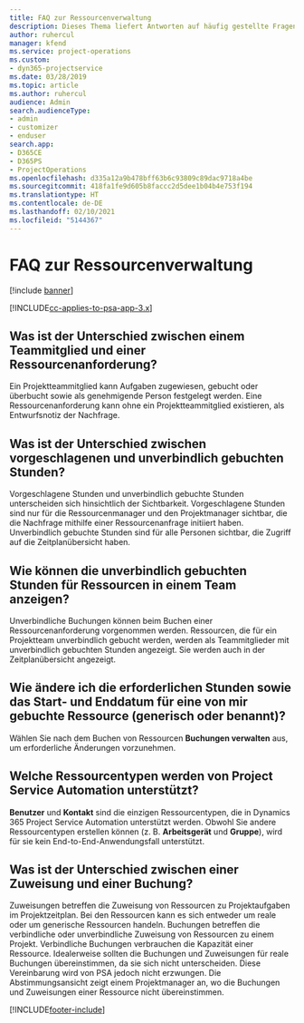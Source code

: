 ```yaml
---
title: FAQ zur Ressourcenverwaltung
description: Dieses Thema liefert Antworten auf häufig gestellte Fragen zur Ressourcenverwaltung.
author: ruhercul
manager: kfend
ms.service: project-operations
ms.custom:
- dyn365-projectservice
ms.date: 03/28/2019
ms.topic: article
ms.author: ruhercul
audience: Admin
search.audienceType:
- admin
- customizer
- enduser
search.app:
- D365CE
- D365PS
- ProjectOperations
ms.openlocfilehash: d335a12a9b478bff63b6c93809c89dac9718a4be
ms.sourcegitcommit: 418fa1fe9d605b8faccc2d5dee1b04b4e753f194
ms.translationtype: HT
ms.contentlocale: de-DE
ms.lasthandoff: 02/10/2021
ms.locfileid: "5144367"
---
```

# <a name="resource-management-faq"></a>FAQ zur Ressourcenverwaltung

[!include [banner](../includes/psa-now-project-operations.md)]

[!INCLUDE[cc-applies-to-psa-app-3.x](../includes/cc-applies-to-psa-app-3x.md)]

## <a name="what-is-the-difference-between-a-team-member-and-a-resource-requirement"></a>Was ist der Unterschied zwischen einem Teammitglied und einer Ressourcenanforderung?

Ein Projektteammitglied kann Aufgaben zugewiesen, gebucht oder überbucht sowie als genehmigende Person festgelegt werden. Eine Ressourcenanforderung kann ohne ein Projektteammitglied existieren, als Entwurfsnotiz der Nachfrage. 

## <a name="what-is-the-difference-between-proposed-and-soft-booked-hours"></a>Was ist der Unterschied zwischen vorgeschlagenen und unverbindlich gebuchten Stunden?

Vorgeschlagene Stunden und unverbindlich gebuchte Stunden unterscheiden sich hinsichtlich der Sichtbarkeit. Vorgeschlagene Stunden sind nur für die Ressourcenmanager und den Projektmanager sichtbar, die die Nachfrage mithilfe einer Ressourcenanfrage initiiert haben. Unverbindlich gebuchte Stunden sind für alle Personen sichtbar, die Zugriff auf die Zeitplanübersicht haben.

## <a name="how-can-i-see-the-soft-booked-hours-for-resources-on-a-team"></a>Wie können die unverbindlich gebuchten Stunden für Ressourcen in einem Team anzeigen?

Unverbindliche Buchungen können beim Buchen einer Ressourcenanforderung vorgenommen werden. Ressourcen, die für ein Projektteam unverbindlich gebucht werden, werden als Teammitglieder mit unverbindlich gebuchten Stunden angezeigt. Sie werden auch in der Zeitplanübersicht angezeigt.

## <a name="how-do-i-change-the-required-hours-and-the-start-and-end-dates-for-a-resource-generic-or-named-that-i-booked"></a>Wie ändere ich die erforderlichen Stunden sowie das Start- und Enddatum für eine von mir gebuchte Ressource (generisch oder benannt)?

Wählen Sie nach dem Buchen von Ressourcen **Buchungen verwalten** aus, um erforderliche Änderungen vorzunehmen.

## <a name="what-resources-types-does-project-service-automation-support"></a>Welche Ressourcentypen werden von Project Service Automation unterstützt?

**Benutzer** und **Kontakt** sind die einzigen Ressourcentypen, die in Dynamics 365 Project Service Automation unterstützt werden. Obwohl Sie andere Ressourcentypen erstellen können (z. B. **Arbeitsgerät** und **Gruppe**), wird für sie kein End-to-End-Anwendungsfall unterstützt.

## <a name="what-is-the-difference-between-an-assignment-and-a-booking"></a>Was ist der Unterschied zwischen einer Zuweisung und einer Buchung?

Zuweisungen betreffen die Zuweisung von Ressourcen zu Projektaufgaben im Projektzeitplan. Bei den Ressourcen kann es sich entweder um reale oder um generische Ressourcen handeln. Buchungen betreffen die verbindliche oder unverbindliche Zuweisung von Ressourcen zu einem Projekt. Verbindliche Buchungen verbrauchen die Kapazität einer Ressource. Idealerweise sollten die Buchungen und Zuweisungen für reale Buchungen übereinstimmen, da sie sich nicht unterscheiden. Diese Vereinbarung wird von PSA jedoch nicht erzwungen. Die Abstimmungsansicht zeigt einem Projektmanager an, wo die Buchungen und Zuweisungen einer Ressource nicht übereinstimmen.


[!INCLUDE[footer-include](../includes/footer-banner.md)]